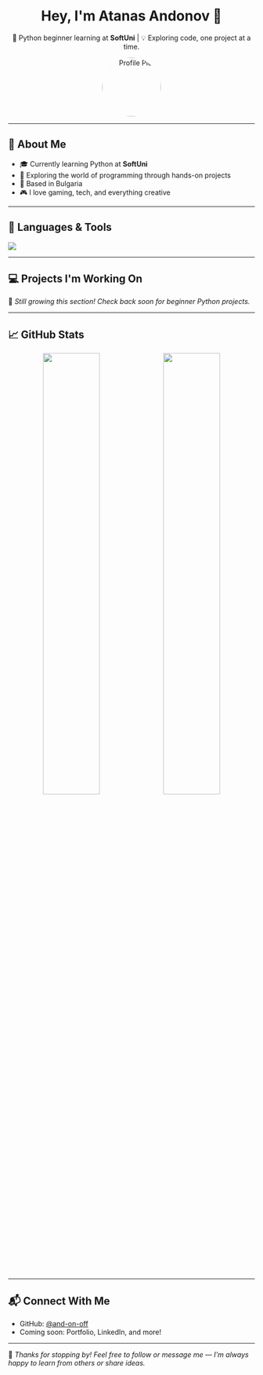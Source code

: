 <h1 align="center">Hey, I'm Atanas Andonov 👋</h1>
<p align="center">
  🚀 Python beginner learning at <strong>SoftUni</strong> | 💡 Exploring code, one project at a time.
</p>

<p align="center">
  <img src="https://avatars.githubusercontent.com/u/29960108?v=4" width="120" style="border-radius: 50%" alt="Profile Pic" />
</p>

---

## 🐍 About Me
- 🎓 Currently learning Python at **SoftUni**
- 🔧 Exploring the world of programming through hands-on projects
- 📍  Based in Bulgaria
- 🎮 I love gaming, tech, and everything creative

---

## 🏅 Languages & Tools

![](https://skillicons.dev/icons?i=python,javascript,html,css,pycharm,vscode,github,git,discord) <br>

---

## 💻 Projects I'm Working On

🌱 *Still growing this section! Check back soon for beginner Python projects.*

---

## 📈 GitHub Stats

<p align="center">
  <img src="https://github-readme-stats.vercel.app/api?username=and-on-off&show_icons=true&theme=tokyonight" width="48%" />
  <img src="https://github-readme-stats.vercel.app/api/top-langs/?username=and-on-off&layout=compact&theme=tokyonight" width="48%" />
</p>

---

## 📬 Connect With Me
- GitHub: [@and-on-off](https://github.com/and-on-off)
- Coming soon: Portfolio, LinkedIn, and more!

---

🧠 *Thanks for stopping by! Feel free to follow or message me — I'm always happy to learn from others or share ideas.*


<!--
**and-on-off/and-on-off** is a ✨ _special_ ✨ repository because its `README.md` (this file) appears on your GitHub profile.

Here are some ideas to get you started:

- 🔭 I’m currently working on ...
- 🌱 I’m currently learning ...
- 👯 I’m looking to collaborate on ...
- 🤔 I’m looking for help with ...
- 💬 Ask me about ...
- 📫 How to reach me: ...
- 😄 Pronouns: ...
- ⚡ Fun fact: ...
-->
